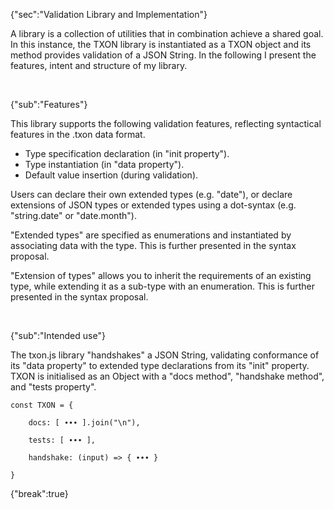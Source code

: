 {"sec":"Validation Library and Implementation"}

A library is a collection of utilities that in combination achieve a shared goal. In this instance, the TXON library is instantiated as a TXON object and its method provides validation of a JSON String. In the following I present the features, intent and structure of my library.

<br>

{"sub":"Features"}

This library supports the following validation features, reflecting syntactical features in the .txon data format.

- Type specification declaration (in "init property").
- Type instantiation (in "data property").
- Default value insertion (during validation).

Users can declare their own extended types (e.g. "date"), or declare extensions of JSON types or extended types using a dot-syntax (e.g. "string.date" or "date.month"). 

"Extended types" are specified as enumerations and instantiated by associating data with the type. This is further presented in the syntax proposal.

"Extension of types" allows you to inherit the requirements of an existing type, while extending it as a sub-type with an enumeration. This is further presented in the syntax proposal.

<br>

{"sub":"Intended use"}

The txon.js library "handshakes" a JSON String, validating conformance of its "data property" to extended type declarations from its "init" property. TXON is initialised as an Object with a "docs method", "handshake method", and "tests property".

```
const TXON = {

    docs: [ ∙∙∙ ].join("\n"),

    tests: [ ∙∙∙ ],

    handshake: (input) => { ∙∙∙ }

}
```

{"break":true}